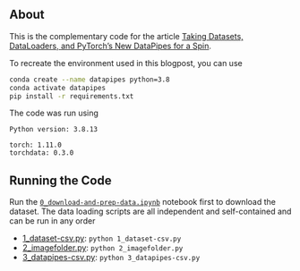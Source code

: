 ## About

This is the complementary code for the article [Taking Datasets, DataLoaders, and PyTorch’s New DataPipes for a Spin](https://sebastianraschka.com/blog/2022/datapipes.html).



To recreate the environment used in this blogpost, you can use 


```bash
conda create --name datapipes python=3.8
conda activate datapipes
pip install -r requirements.txt
```



The code was run using

```
Python version: 3.8.13

torch: 1.11.0
torchdata: 0.3.0
```



## Running the Code



Run the [`0_download-and-prep-data.ipynb`](0_download-and-prep-data.ipynb) notebook first to download the dataset. The data loading scripts are all independent and self-contained and can be run in any order

- [1_dataset-csv.py](1_dataset-csv.py): `python 1_dataset-csv.py`
- [2_imagefolder.py](2_imagefolder.py):  `python 2_imagefolder.py`
- [3_datapipes-csv.py](3_datapipes-csv.py): `python 3_datapipes-csv.py`
